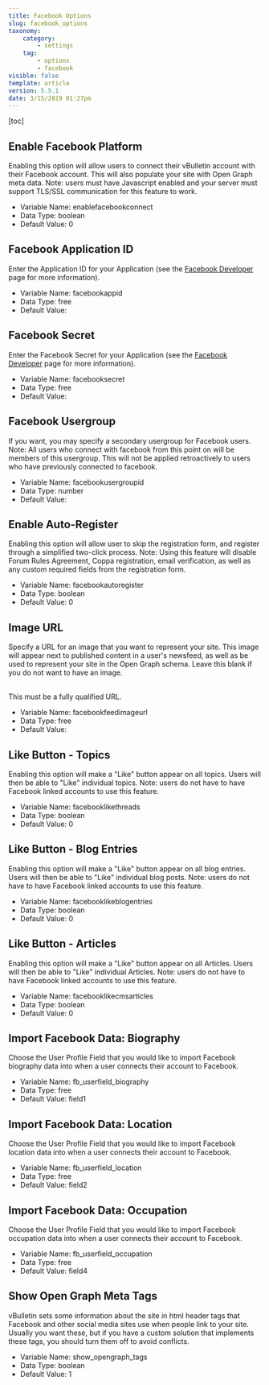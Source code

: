```yaml
---
title: Facebook Options
slug: facebook_options
taxonomy:
    category:
        - settings
    tag:
        - options
        - facebook
visible: false
template: article
version: 5.5.1
date: 3/15/2019 01:27pm
---
```


[toc]

## Enable Facebook Platform
Enabling this option will allow users to connect their vBulletin account with their Facebook account. This will also populate your site with Open Graph meta data. Note: users must have Javascript enabled and your server must support TLS/SSL communication for this feature to work.



- Variable Name: enablefacebookconnect
- Data Type: boolean
- Default Value: 0

## Facebook Application ID
Enter the Application ID for your Application (see the <a href="http://www.facebook.com/developers/" target="_blank">Facebook Developer</a> page for more information).



- Variable Name: facebookappid
- Data Type: free
- Default Value: 

## Facebook Secret
Enter the Facebook Secret for your Application (see the <a href="http://www.facebook.com/developers/" target="_blank">Facebook Developer</a> page for more information).



- Variable Name: facebooksecret
- Data Type: free
- Default Value: 

## Facebook Usergroup
If you want, you may specify a secondary usergroup for Facebook users. Note: All users who connect with facebook from this point on will be members of this usergroup. This will not be applied retroactively to users who have previously connected to facebook.



- Variable Name: facebookusergroupid
- Data Type: number
- Default Value: 

## Enable Auto-Register
Enabling this option will allow user to skip the registration form, and register through a simplified two-click process. Note: Using this feature will disable Forum Rules Agreement, Coppa registration, email verification, as well as any custom required fields from the registration form.



- Variable Name: facebookautoregister
- Data Type: boolean
- Default Value: 0

## Image URL
Specify a URL for an image that you want to represent your site. This image will appear next to published content in a user's newsfeed, as well as be used to represent your site in the Open Graph schema. Leave this blank if you do not want to have an image.<br/><br/>

This  must be a fully qualified URL.



- Variable Name: facebookfeedimageurl
- Data Type: free
- Default Value: 

## Like Button - Topics
Enabling this option will make a "Like" button appear on all topics. Users will then be able to "Like" individual topics. Note: users do not have to have Facebook linked accounts to use this feature.



- Variable Name: facebooklikethreads
- Data Type: boolean
- Default Value: 0

## Like Button - Blog Entries
Enabling this option will make a "Like" button appear on all blog entries. Users will then be able to "Like" individual blog posts. Note: users do not have to have Facebook linked accounts to use this feature.



- Variable Name: facebooklikeblogentries
- Data Type: boolean
- Default Value: 0

## Like Button - Articles
Enabling this option will make a "Like" button appear on all Articles. Users will then be able to "Like" individual Articles. Note: users do not have to have Facebook linked accounts to use this feature.



- Variable Name: facebooklikecmsarticles
- Data Type: boolean
- Default Value: 0

## Import Facebook Data: Biography
Choose the User Profile Field that you would like to import Facebook biography data into when a user connects their account to Facebook.



- Variable Name: fb_userfield_biography
- Data Type: free
- Default Value: field1

## Import Facebook Data: Location
Choose the User Profile Field that you would like to import Facebook location data into when a user connects their account to Facebook.



- Variable Name: fb_userfield_location
- Data Type: free
- Default Value: field2

## Import Facebook Data: Occupation
Choose the User Profile Field that you would like to import Facebook occupation data into when a user connects their account to Facebook.



- Variable Name: fb_userfield_occupation
- Data Type: free
- Default Value: field4

## Show Open Graph Meta Tags
vBulletin sets some information about the site in html header tags that Facebook and other social media sites use when people link to your site.  Usually you want these, but if you have a custom solution that implements these tags, you should turn them off to avoid conflicts.



- Variable Name: show_opengraph_tags
- Data Type: boolean
- Default Value: 1

